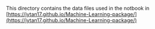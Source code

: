 This directory contains the data files used in the notbook in [https://jytan17.github.io/Machine-Learning-package/](https://jytan17.github.io/Machine-Learning-package/)
